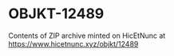 # OBJKT-12489
Contents  of ZIP archive minted on HicEtNunc at https://www.hicetnunc.xyz/objkt/12489
